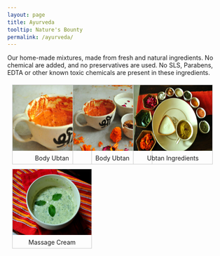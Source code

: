 ```yaml
---
layout: page
title: Ayurveda
tooltip: Nature's Bounty
permalink: /ayurveda/
---
```


Our home-made mixtures, made from fresh and natural ingredients. No chemical are added, and no preservatives are used. No SLS, Parabens, EDTA or other known toxic chemicals are present in these ingredients.
<meta description="Dwaarpe's at-home Ayurveda products-based services in Noida, Delhi, Gurgaon, Ghaziababd and Faridabad - facials, ubtans, hair care - the all-natural ingredients ensure safety and quality" />
<style>
div.img {
    margin: 5px;
    border: 1px solid #ccc;
    float: left;
    width: 180px;
}

div.img:hover {
    border: 1px solid #777;
}

div.img img {
    width: 100%;
    height: 150px;
}

div.desc {
    padding: 5px;
    text-align: center;
}
.responsive {
    padding: 0 6px;
    float: left;
    width: 24.99999%;
}

@media only screen and (max-width: 700px){
    .responsive {
        width: 49.99999%;
        margin: 6px 0;
    }
}

@media only screen and (max-width: 500px){
    .responsive {
        width: 100%;
    }
}

.clearfix:after {
    content: "";
    display: table;
    clear: both;
}
</style>

<div class="responsive">
<div class="img">
  <a target="_blank" href="">
    <img src="/assets/IMG_1488.JPG" alt="Ubtan" width="300" height="200">
  </a>
  <div class="desc">Body Ubtan</div>
</div>
</div>

<div class="responsive">
<div class="img">
  <a target="_blank" href="">
    <img src="/assets/IMG_1489.JPG" alt="Ubtan" width="300" height="200">
  </a>
  <div class="desc">Body Ubtan</div>
</div>
</div>

<div class="responsive">
<div class="img">
  <a target="_blank" href="">
    <img src="/assets/IMG_1496.JPG" alt="Ubtan" width="300" height="200">
  </a>
  <div class="desc">Ubtan Ingredients</div>
</div>
</div>

<div class="responsive">
<div class="img">
  <a target="_blank" href="">
    <img src="/assets/IMG_1491.JPG" alt="Face Massage" width="300" height="200">
  </a>
  <div class="desc">Massage Cream</div>
</div>
</div>

<div class="clearfix"></div>
